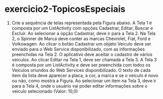 # exercicio2-TopicosEspeciais

1. Crie a sequência de telas representada pela Figura abaixo. A Tela 1 é composta por um ListActivity com opções Cadastrar, Editar, Buscar e Excluir. Ao selecionar a opção Cadastrar, deve ir para a Tela 2. Na Tela 2, o Spinner de Marca deve conter as marcas Chevrolet, Fiat, Ford e Volkswagen. Ao clicar o botão Cadastrar um objeto Veiculo deve ser enviado para o Web Service disponibilizado, com as informações preenchidas na Tela 2. O aplicativo deve aceitar o cadastro de vários veículos. Ao clicar Editar na Tela 1, deve ser chamada a Tela 3. A Tela 3 é composta por um ListActivity e deve ser preenchida com todos os Veículos oriundos do Web Services disponibilizado. O texto de cada item da lista deve aparecer a placa, a cor, a marca e se o veículo é novo ou não, como mostra a Figura. Ao selecionar um item na Tela 3, deve ir para a Tela 4, onde o usuário vai poder editar informações sobre o veículo selecionado (Valor: 10,0) 
